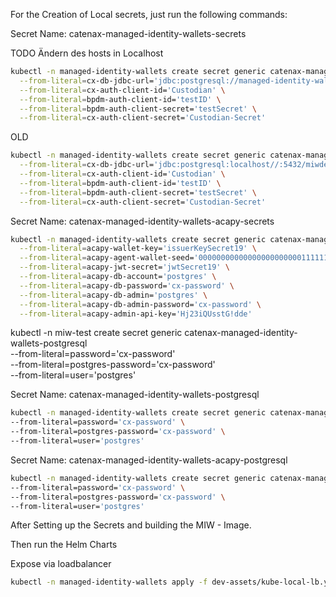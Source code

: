 For the Creation of Local secrets, just run the following commands:

Secret Name: catenax-managed-identity-wallets-secrets

TODO Ändern des hosts in Localhost
```bash
kubectl -n managed-identity-wallets create secret generic catenax-managed-identity-wallets-secrets \
  --from-literal=cx-db-jdbc-url='jdbc:postgresql://managed-identity-wallets-local-postgresql:5432/postgres?user=postgres&password=cx-password' \
  --from-literal=cx-auth-client-id='Custodian' \
  --from-literal=bpdm-auth-client-id='testID' \
  --from-literal=bpdm-auth-client-secret='testSecret' \
  --from-literal=cx-auth-client-secret='Custodian-Secret'
```
OLD
```bash
kubectl -n managed-identity-wallets create secret generic catenax-managed-identity-wallets-secrets \
  --from-literal=cx-db-jdbc-url='jdbc:postgresql:localhost//:5432/miwdev?user=miwdevuser&password=^cXnF61qM1kf' \
  --from-literal=cx-auth-client-id='Custodian' \
  --from-literal=bpdm-auth-client-id='testID' \
  --from-literal=bpdm-auth-client-secret='testSecret' \
  --from-literal=cx-auth-client-secret='Custodian-Secret'
```

Secret Name: catenax-managed-identity-wallets-acapy-secrets
```bash
kubectl -n managed-identity-wallets create secret generic catenax-managed-identity-wallets-acapy-secrets \
  --from-literal=acapy-wallet-key='issuerKeySecret19' \
  --from-literal=acapy-agent-wallet-seed='00000000000000000000000111111119' \
  --from-literal=acapy-jwt-secret='jwtSecret19' \
  --from-literal=acapy-db-account='postgres' \
  --from-literal=acapy-db-password='cx-password' \
  --from-literal=acapy-db-admin='postgres' \
  --from-literal=acapy-db-admin-password='cx-password' \
  --from-literal=acapy-admin-api-key='Hj23iQUsstG!dde'
```

kubectl -n miw-test create secret generic catenax-managed-identity-wallets-postgresql \
--from-literal=password='cx-password' \
--from-literal=postgres-password='cx-password' \
--from-literal=user='postgres'

Secret Name: catenax-managed-identity-wallets-postgresql
```bash
kubectl -n managed-identity-wallets create secret generic catenax-managed-identity-wallets-postgresql \
--from-literal=password='cx-password' \
--from-literal=postgres-password='cx-password' \
--from-literal=user='postgres'
```

Secret Name: catenax-managed-identity-wallets-acapy-postgresql
```bash
kubectl -n managed-identity-wallets create secret generic catenax-managed-identity-wallets-acapy-postgresql \
--from-literal=password='cx-password' \
--from-literal=postgres-password='cx-password' \
--from-literal=user='postgres'
```

After Setting up the Secrets and building the MIW - Image.

Then run the Helm Charts

Expose via loadbalancer

```bash
kubectl -n managed-identity-wallets apply -f dev-assets/kube-local-lb.yaml
```